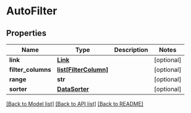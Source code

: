 # AutoFilter

## Properties
Name | Type | Description | Notes
------------ | ------------- | ------------- | -------------
**link** | [**Link**](Link.md) |  | [optional] 
**filter_columns** | [**list[FilterColumn]**](FilterColumn.md) |  | [optional] 
**range** | **str** |  | [optional] 
**sorter** | [**DataSorter**](DataSorter.md) |  | [optional] 

[[Back to Model list]](../README.md#documentation-for-models) [[Back to API list]](../README.md#documentation-for-api-endpoints) [[Back to README]](../README.md)


